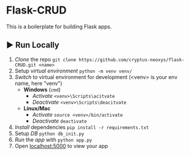 # Flask-CRUD

This is a boilerplate for building Flask apps.

## ▶️ Run Locally

1. _Clone_ the repo
   `git clone https://github.com/cryptus-neoxys/flask-CRUD.git <name>`
2. Setup _virtual environment_
   `python -m venv venv/`
3. _Switch_ to virtual environment for development (\<venv\> is your env name, here "venv")
   - **Windows** (`cmd`)
     - _Activate_
       `<venv>\Scripts\acitvate`
     - _Deactivate_
       `<venv>\Scripts\deacitvate`
   - **Linux/Mac**
     - _Activate_
       `source <venv>/bin/activate`
     - _Deactivate_
       `deactivate`
4. _Install_ dependencies
   `pip install -r requirements.txt`
5. Setup _DB_
   `python db_init.py`
6. _Run_ the _app_ with
   `python app.py`
7. Open [localhost:5000](http://localhost:5000/) to view your app

